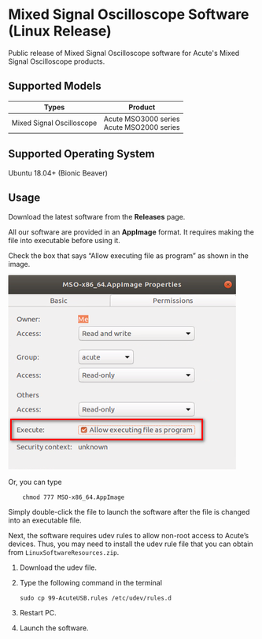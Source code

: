 # Mixed Signal Oscilloscope Software (Linux Release)

Public release of Mixed Signal Oscilloscope software for Acute's Mixed Signal Oscilloscope products.

## Supported Models

| Types                        | Product                                       | 
| ---------------------------- | --------------------------------------------- |
| Mixed Signal Oscilloscope    | Acute MSO3000 series<br/>Acute MSO2000 series                       |

## Supported Operating System
    
Ubuntu 18.04+ (Bionic Beaver)

## Usage

Download the latest software from the **Releases** page.

All our software are provided in an **AppImage** format. It requires making the 
file into executable before using it. 

Check the box that says “Allow executing file as program” as shown in the image.

![Demo Image](https://github.com/acute-technology-inc/mso-release/blob/main/res/image.png?raw=true)

Or, you can type

```
    chmod 777 MSO-x86_64.AppImage
```

Simply double-click the file to launch the software after the file is changed into an executable file.

Next, the software requires udev rules to allow non-root access to Acute’s 
devices. Thus, you may need to install the udev rule file that you can obtain from
`LinuxSoftwareResources.zip`.

1.	Download the udev file.
2.	Type the following command in the terminal

    ```
    sudo cp 99-AcuteUSB.rules /etc/udev/rules.d
    ```

3.	Restart PC.
4.	Launch the software.

